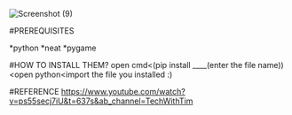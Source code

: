 ![Screenshot (9)](https://user-images.githubusercontent.com/72959655/154726803-f8bf9121-550d-42eb-9d0d-2f53c870e67e.png)
 
 #PREREQUISITES
 
 *python
 *neat
 *pygame
 
 #HOW TO INSTALL THEM?
 open cmd<(pip install ____(enter the file name))<open python<import the file you installed :)
 
 #REFERENCE 
https://www.youtube.com/watch?v=ps55secj7iU&t=637s&ab_channel=TechWithTim
